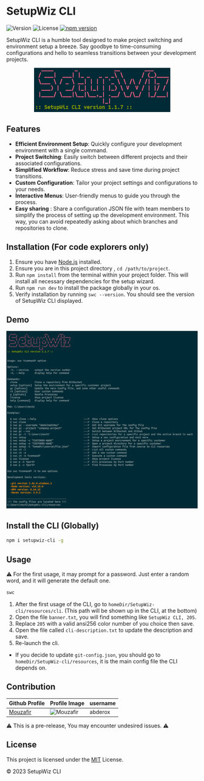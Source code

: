 # SetupWiz CLI

![Version](https://img.shields.io/badge/version-1.2.3-blue.svg)
![License](https://img.shields.io/badge/license-MIT-green.svg)
[![npm version](https://badge.fury.io/js/setupwiz-cli.svg)](https://badge.fury.io/js/setupwiz-cli)

SetupWiz CLI is a humble tool designed to make project switching and environment setup a breeze. Say goodbye to time-consuming configurations and hello to seamless transitions between your development projects.

<p align='center'>
    <img src='./github/logo-1.png' alt='screen-shot'>
</p>

## Features

- **Efficient Environment Setup**: Quickly configure your development environment with a single command.
- **Project Switching**: Easily switch between different projects and their associated configurations.
- **Simplified Workflow**: Reduce stress and save time during project transitions.
- **Custom Configuration**: Tailor your project settings and configurations to your needs.
- **Interactive Menus**: User-friendly menus to guide you through the process.
- **Easy sharing** : Share a configuration JSON file with team members to simplify the process of setting up the development environment. This way, you can avoid repeatedly asking about which branches and repositories to clone.

## Installation (For code explorers only)

1. Ensure you have [Node.js](https://nodejs.org/) installed.
2. Ensure you are in this project directory , `cd /path/to/project`.
3. Run `npm install` from the terminal within your project folder. This will install all necessary dependencies for the setup wizard.
4. Run `npm run dev` to install the package globally in your os.
5. Verify installation by running `swc --version`. You should see the version of SetupWiz CLI displayed.

## Demo

<p align='center'>
    <img src='./github/screen-shot-2.png' alt='screen-shot'>
</p>

## Install the CLI (Globally)

```bash
npm i setupwiz-cli -g
```

## Usage

⚠️ For the first usage, it may prompt for a password. Just enter a random word, and it will generate the default one.

```bash
swc
```

1. After the first usage of the CLI, go to `homeDir/SetupWiz-cli/resources/cli`. (This path will be shown up in the CLI, at the bottom)
2. Open the file `banner.txt`, you will find something like `SetupWiz CLI, 205`.
3. Replace `205` with a valid ansi256 color number of you choice then save.
4. Open the file called `cli-description.txt` to update the description and save.
5. Re-launch the cli.

- If you decide to update `git-config.json`, you should go to `homeDir/SetupWiz-cli/resources`, it is the main config file the CLI depends on.

## Contribution

| Github Profile | Profile Image | username |
|--------------|---------------|------|
| [Mouzafir](https://github.com/abderox) | ![Mouzafir](https://avatars.githubusercontent.com/u/81394980?s=100&u=ee1030f5930eec9f57a0856d584f4b4d18cf345e&v=4) | abderox |

⚠️ This is a pre-release, You may encounter undesired issues. ⚠️

## License

This project is licensed under the [MIT](./LICENSE) License.

© 2023 SetupWiz CLI
